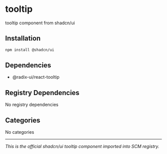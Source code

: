 # tooltip

tooltip component from shadcn/ui

## Installation

```bash
npm install @shadcn/ui
```

## Dependencies

- @radix-ui/react-tooltip

## Registry Dependencies

No registry dependencies

## Categories

No categories

---

*This is the official shadcn/ui tooltip component imported into SCM registry.*
